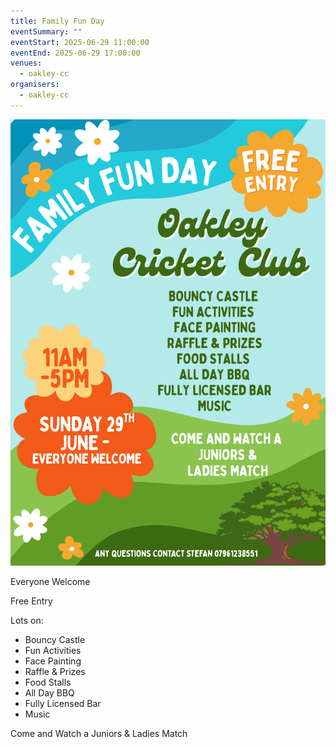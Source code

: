 ```yaml
---
title: Family Fun Day
eventSummary: ""
eventStart: 2025-06-29 11:00:00
eventEnd: 2025-06-29 17:00:00
venues:
  - oakley-cc
organisers:
  - oakley-cc
---
```

![Family Fun Day Poster. Advertises time and events. Text on page.](1000077236.png "Family Fun Day")

Everyone Welcome

Free Entry

Lots on:

* Bouncy Castle
* Fun Activities
* Face Painting
* Raffle & Prizes
* Food Stalls
* All Day BBQ
* Fully Licensed Bar
* Music

Come and Watch a Juniors & Ladies Match
